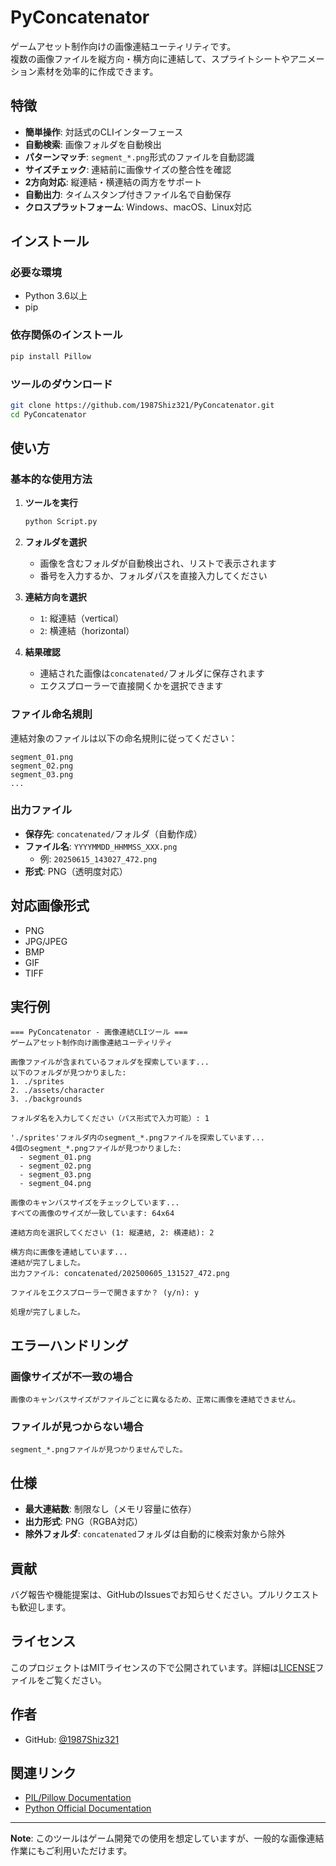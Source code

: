 # PyConcatenator

ゲームアセット制作向けの画像連結ユーティリティです。\
複数の画像ファイルを縦方向・横方向に連結して、スプライトシートやアニメーション素材を効率的に作成できます。

## 特徴

- **簡単操作**: 対話式のCLIインターフェース
- **自動検索**: 画像フォルダを自動検出
- **パターンマッチ**: `segment_*.png`形式のファイルを自動認識
- **サイズチェック**: 連結前に画像サイズの整合性を確認
- **2方向対応**: 縦連結・横連結の両方をサポート
- **自動出力**: タイムスタンプ付きファイル名で自動保存
- **クロスプラットフォーム**: Windows、macOS、Linux対応

## インストール

### 必要な環境
- Python 3.6以上
- pip

### 依存関係のインストール
```bash
pip install Pillow
```

### ツールのダウンロード
```bash
git clone https://github.com/1987Shiz321/PyConcatenator.git
cd PyConcatenator
```

## 使い方

### 基本的な使用方法

1. **ツールを実行**
   ```bash
   python Script.py
   ```

2. **フォルダを選択**
   - 画像を含むフォルダが自動検出され、リストで表示されます
   - 番号を入力するか、フォルダパスを直接入力してください

3. **連結方向を選択**
   - `1`: 縦連結（vertical）
   - `2`: 横連結（horizontal）

4. **結果確認**
   - 連結された画像は`concatenated/`フォルダに保存されます
   - エクスプローラーで直接開くかを選択できます

### ファイル命名規則

連結対象のファイルは以下の命名規則に従ってください：
```
segment_01.png
segment_02.png
segment_03.png
...
```

### 出力ファイル

- **保存先**: `concatenated/`フォルダ（自動作成）
- **ファイル名**: `YYYYMMDD_HHMMSS_XXX.png`
  - 例: `20250615_143027_472.png`
- **形式**: PNG（透明度対応）

## 対応画像形式

- PNG
- JPG/JPEG
- BMP
- GIF
- TIFF

## 実行例

```
=== PyConcatenator - 画像連結CLIツール ===
ゲームアセット制作向け画像連結ユーティリティ

画像ファイルが含まれているフォルダを探索しています...
以下のフォルダが見つかりました:
1. ./sprites
2. ./assets/character
3. ./backgrounds

フォルダ名を入力してください（パス形式で入力可能）: 1

'./sprites'フォルダ内のsegment_*.pngファイルを探索しています...
4個のsegment_*.pngファイルが見つかりました:
  - segment_01.png
  - segment_02.png
  - segment_03.png
  - segment_04.png

画像のキャンバスサイズをチェックしています...
すべての画像のサイズが一致しています: 64x64

連結方向を選択してください (1: 縦連結, 2: 横連結): 2

横方向に画像を連結しています...
連結が完了しました。
出力ファイル: concatenated/202500605_131527_472.png

ファイルをエクスプローラーで開きますか？ (y/n): y

処理が完了しました。
```

## エラーハンドリング

### 画像サイズが不一致の場合
```
画像のキャンバスサイズがファイルごとに異なるため、正常に画像を連結できません。
```

### ファイルが見つからない場合
```
segment_*.pngファイルが見つかりませんでした。
```

## 仕様

- **最大連結数**: 制限なし（メモリ容量に依存）
- **出力形式**: PNG（RGBA対応）
- **除外フォルダ**: `concatenated`フォルダは自動的に検索対象から除外

## 貢献

バグ報告や機能提案は、GitHubのIssuesでお知らせください。プルリクエストも歓迎します。

## ライセンス

このプロジェクトはMITライセンスの下で公開されています。詳細は[LICENSE](LICENSE)ファイルをご覧ください。

## 作者

- GitHub: [@1987Shiz321](https://github.com/1987Shiz321)

## 関連リンク

- [PIL/Pillow Documentation](https://pillow.readthedocs.io/)
- [Python Official Documentation](https://docs.python.org/3/)

---

**Note**: このツールはゲーム開発での使用を想定していますが、一般的な画像連結作業にもご利用いただけます。
